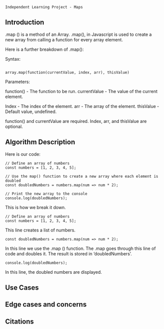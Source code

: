 ````
Independent Learning Project - Maps
````


Introduction
----------------
.map () is a method of an Array. .map(), in Javascript is used to create a new array from calling a function for every array element.

Here is a further breakdown of .map():

Syntax:

````

array.map(function(currentValue, index, arr), thisValue)

````

Parameters:

function() - The function to be run.
currentValue - The value of the current element.

Index - The index of the element.
arr - The array of the element.
thisValue - Default value, undefined. 

function() and currentValue are required. Index, arr, and thisValue are optional.


Algorithm Description
----------------
Here is our code:

````
// Define an array of numbers
const numbers = [1, 2, 3, 4, 5];

// Use the map() function to create a new array where each element is doubled
const doubledNumbers = numbers.map(num => num * 2);

// Print the new array to the console
console.log(doubledNumbers);

````

This is how we break it down.

````
// Define an array of numbers
const numbers = [1, 2, 3, 4, 5];
````
This line creates a list of numbers.

````
const doubledNumbers = numbers.map(num => num * 2);
````
In this line we use the .map () function. The .map goes through this line of code and doubles it. The result is stored in ‘doubledNumbers’.


````
console.log(doubledNumbers);

````
In this line, the doubled numbers are displayed.

Use Cases
----------------

Edge cases and concerns
----------------


Citations
-------------






